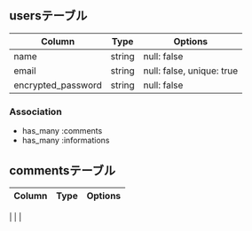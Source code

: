 ## usersテーブル
|Column             |Type   |Options                   |
|-------------------|-------|--------------------------|
|name               |string |null: false               |
|email              |string |null: false, unique: true |
|encrypted_password |string |null: false               |

### Association
- has_many :comments
- has_many :informations

## commentsテーブル
|Column             |Type   |Options                   |
|-------------------|-------|--------------------------|
|
|
|